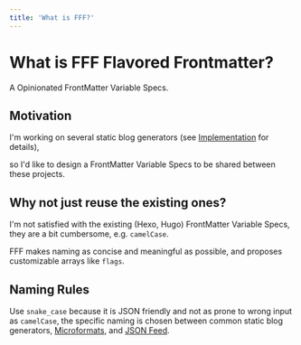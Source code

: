 ```yaml
---
title: 'What is FFF?'
---
```


# What is FFF Flavored Frontmatter?

A Opinionated FrontMatter Variable Specs.

## Motivation

I'm working on several static blog generators (see [Implementation](/intro/implementation) for details),

so I'd like to design a FrontMatter Variable Specs to be shared between these projects.

## Why not just reuse the existing ones?

I'm not satisfied with the existing (Hexo, Hugo) FrontMatter Variable Specs, they are a bit cumbersome, e.g. `camelCase`.

FFF makes naming as concise and meaningful as possible, and proposes customizable arrays like `flags`.

## Naming Rules

Use `snake_case` because it is JSON friendly and not as prone to wrong input as `camelCase`, the specific naming is chosen between common static blog generators, [Microformats](https://microformats.org/wiki/microformats2), and [JSON Feed](https://www.jsonfeed.org/version/1.1/).
